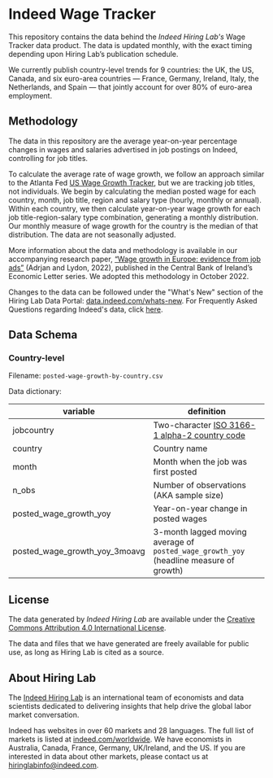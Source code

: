 # Indeed Wage Tracker

This repository contains the data behind the *Indeed Hiring Lab's* Wage Tracker data product. The data is updated monthly, with the exact timing depending upon Hiring Lab’s publication schedule.

We currently publish country-level trends for 9 countries: the UK, the US, Canada, and six euro-area countries — France, Germany, Ireland, Italy, the Netherlands, and Spain — that jointly account for over 80% of euro-area employment.

## Methodology

The data in this repository are the average year-on-year percentage changes in wages and salaries advertised in job postings on Indeed, controlling for job titles.

To calculate the average rate of wage growth, we follow an approach similar to the Atlanta Fed [US Wage Growth Tracker](https://www.atlantafed.org/chcs/wage-growth-tracker), but we are tracking job titles, not individuals. We begin by calculating the median posted wage for each country, month, job title, region and salary type (hourly, monthly or annual). Within each country, we then calculate year-on-year wage growth for each job title-region-salary type combination, generating a monthly distribution. Our monthly measure of wage growth for the country is the median of that distribution. The data are not seasonally adjusted.

More information about the data and methodology is available in our accompanying research paper, [“Wage growth in Europe: evidence from job ads”](https://www.centralbank.ie/docs/default-source/publications/economic-letters/wage-growth-europe-evidence-job-ads.pdf) (Adrjan and Lydon, 2022), published in the Central Bank of Ireland’s Economic Letter series. We adopted this methodology in October 2022.

Changes to the data can be followed under the "What's New" section of the Hiring Lab Data Portal: [data.indeed.com/whats-new](https://data.indeed.com/#/whats-new). For Frequently Asked Questions regarding Indeed's data, click [here](https://www.hiringlab.org/indeed-data-faq/).

## Data Schema

### Country-level

Filename: `posted-wage-growth-by-country.csv`

Data dictionary:

| variable                      | definition                                                                             |
|-------------------------------|----------------------------------------------------------------------------------------|
| jobcountry                    | Two-character [ISO 3166-1 alpha-2 country code](https://www.iban.com/country-codes)    |
| country                       | Country name                                                                           |
| month                         | Month when the job was first posted                                                    |
| n_obs                         | Number of observations (AKA sample size)                                               |
| posted_wage_growth_yoy        | Year-on-year change in posted wages                                                    |
| posted_wage_growth_yoy_3moavg | 3-month lagged moving average of `posted_wage_growth_yoy` (headline measure of growth) |

## License

The data generated by *Indeed Hiring Lab* are available under the [Creative Commons Attribution 4.0 International License](https://creativecommons.org/licenses/by/4.0/).

The data and files that we have generated are freely available for public use, as long as Hiring Lab is cited as a source.

## About Hiring Lab

The [Indeed Hiring Lab](http://hiringlab.org/) is an international team of economists and data scientists dedicated to delivering insights that help drive the global labor market conversation.

Indeed has websites in over 60 markets and 28 languages. The full list of markets is listed at [indeed.com/worldwide](https://www.indeed.com/worldwide). We have economists in Australia, Canada, France, Germany, UK/Ireland, and the US. If you are interested in data about other markets, please contact us at <hiringlabinfo@indeed.com>.
